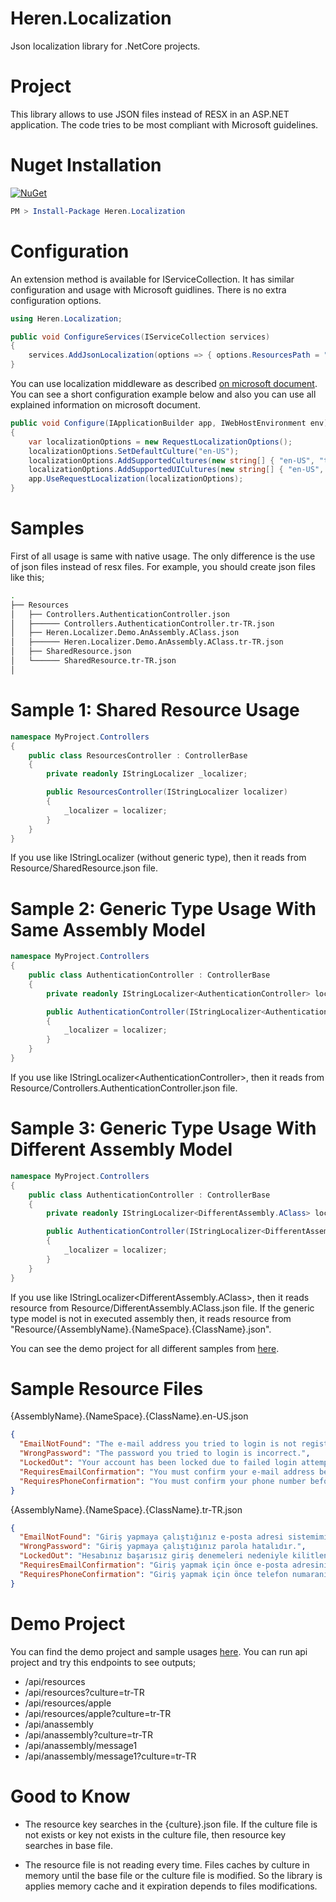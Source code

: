 # Heren.Localization
Json localization library for .NetCore projects.

# Project
This library allows to use JSON files instead of RESX in an ASP.NET application. The code tries to be most compliant with Microsoft guidelines.

# Nuget Installation
[![NuGet](https://user-images.githubusercontent.com/15619305/158041973-5ce5baa9-6d2d-4ff3-836f-f6ef242bacb7.png)](https://www.nuget.org/packages/Heren.Localization/)

```PowerShell
PM > Install-Package Heren.Localization
```
# Configuration
An extension method is available for IServiceCollection. It has similar configuration and usage with Microsoft guidlines. There is no extra configuration options.

```csharp
using Heren.Localization;

public void ConfigureServices(IServiceCollection services)
{
    services.AddJsonLocalization(options => { options.ResourcesPath = "Resources"; });
}
```

You can use localization middleware as described [on microsoft document][MicrosoftLocalization]. You can see a short configuration example below and also you can use all explained information on microsoft document.

```csharp
public void Configure(IApplicationBuilder app, IWebHostEnvironment env)
{
    var localizationOptions = new RequestLocalizationOptions();
    localizationOptions.SetDefaultCulture("en-US");
    localizationOptions.AddSupportedCultures(new string[] { "en-US", "tr-TR" });
    localizationOptions.AddSupportedUICultures(new string[] { "en-US", "tr-TR" });
    app.UseRequestLocalization(localizationOptions);
}
```

# Samples

First of all usage is same with native usage. The only difference is the use of json files instead of resx files. For example, you should create json files like this;

```bash
.
├── Resources
│   ├── Controllers.AuthenticationController.json
│   ├────── Controllers.AuthenticationController.tr-TR.json
│   ├── Heren.Localizer.Demo.AnAssembly.AClass.json
│   ├────── Heren.Localizer.Demo.AnAssembly.AClass.tr-TR.json
│   ├── SharedResource.json
│   └────── SharedResource.tr-TR.json
│
```

# Sample 1: Shared Resource Usage

```csharp
namespace MyProject.Controllers
{
    public class ResourcesController : ControllerBase
    {
        private readonly IStringLocalizer _localizer;

        public ResourcesController(IStringLocalizer localizer)
        {
            _localizer = localizer;
        }
    }
}
```
If you use like IStringLocalizer (without generic type), then it reads from Resource/SharedResource.json file.

# Sample 2: Generic Type Usage With Same Assembly Model

```csharp
namespace MyProject.Controllers
{
    public class AuthenticationController : ControllerBase
    {
        private readonly IStringLocalizer<AuthenticationController> localizer _localizer;

        public AuthenticationController(IStringLocalizer<AuthenticationController> localizer)
        {
            _localizer = localizer;
        }
    }
}
```
If you use like IStringLocalizer\<AuthenticationController\>, then it reads from Resource/Controllers.AuthenticationController.json file.

# Sample 3: Generic Type Usage With Different Assembly Model

```csharp
namespace MyProject.Controllers
{
    public class AuthenticationController : ControllerBase
    {
        private readonly IStringLocalizer<DifferentAssembly.AClass> localizer _localizer;

        public AuthenticationController(IStringLocalizer<DifferentAssembly.AClass> localizer)
        {
            _localizer = localizer;
        }
    }
}
```
If you use like IStringLocalizer\<DifferentAssembly.AClass\>, then it reads resource from Resource/DifferentAssembly.AClass.json file. If the generic type model is not in executed assembly then, it reads resource from "Resource/{AssemblyName}.{NameSpace}.{ClassName}.json".

You can see the demo project for all different samples from [here][DemoProject].

# Sample Resource Files

{AssemblyName}.{NameSpace}.{ClassName}.en-US.json
```json
{
  "EmailNotFound": "The e-mail address you tried to login is not registered in our system.",
  "WrongPassword": "The password you tried to login is incorrect.",
  "LockedOut": "Your account has been locked due to failed login attempts. You can log in again after {0}.",
  "RequiresEmailConfirmation": "You must confirm your e-mail address before login.",
  "RequiresPhoneConfirmation": "You must confirm your phone number before login."
}
```
{AssemblyName}.{NameSpace}.{ClassName}.tr-TR.json
```json
{
  "EmailNotFound": "Giriş yapmaya çalıştığınız e-posta adresi sistemimizde kayıtlı değildir.",
  "WrongPassword": "Giriş yapmaya çalıştığınız parola hatalıdır.",
  "LockedOut": "Hesabınız başarısız giriş denemeleri nedeniyle kilitlenmiştir. {0} sonra tekrar giriş yapabilirsiniz.",
  "RequiresEmailConfirmation": "Giriş yapmak için önce e-posta adresinizi onaylamanız gerekmektedir.",
  "RequiresPhoneConfirmation": "Giriş yapmak için önce telefon numaranızı onaylamanız gerekmektedir."
}
```

# Demo Project

You can find the demo project and sample usages [here][DemoProject]. You can run api project and try this endpoints to see outputs;

* /api/resources
* /api/resources?culture=tr-TR
* /api/resources/apple
* /api/resources/apple?culture=tr-TR
* /api/anassembly
* /api/anassembly?culture=tr-TR
* /api/anassembly/message1
* /api/anassembly/message1?culture=tr-TR

# Good to Know
* The resource key searches in the {culture}.json file. If the culture file is not exists or key not exists in the culture file, then resource key searches in base file.

* The resource file is not reading every time. Files caches by culture in memory until the base file or the culture file is modified. So the library is applies memory cache and it expiration depends to files modifications.

[MicrosoftLocalization]: <https://docs.microsoft.com/en-us/aspnet/core/fundamentals/localization?view=aspnetcore-3.1>
[DemoProject]: <https://github.com/ehakaneren/Heren.Localizer/tree/master/Demo/Heren.Localization.Demo.Api>
